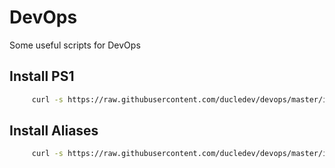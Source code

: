 # DevOps

Some useful scripts for DevOps

## Install PS1

```sh
     curl -s https://raw.githubusercontent.com/ducledev/devops/master/install_ps1.sh | bash
```

## Install Aliases

```sh
     curl -s https://raw.githubusercontent.com/ducledev/devops/master/install_aliases.sh | bash
```
